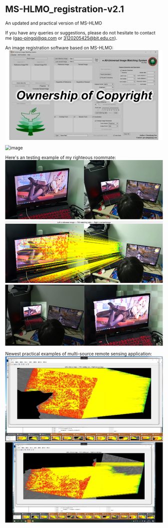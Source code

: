 # MS-HLMO_registration-v2.1

An updated and practical version of MS-HLMO

If you have any queries or suggestions, please do not hesitate to contact me (gao-pingqi@qq.com or 3120205425@bit.edu.cn).

An image registration software based on MS-HLMO:
![image](software.png)

![image](new_example3.png)

Here's an testing example of my righteous roommate:
![image](Righteous_Roommate.jpg)

Newest practical examples of multi-source remote sensing application:
![image](new_example1.png)
![image](new_example2.png)
